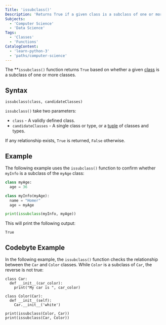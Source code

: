 ```yaml
---
Title: 'issubclass()'
Description: 'Returns True if a given class is a subclass of one or more classes.'
Subjects:
  - 'Computer Science'
  - 'Data Science'
Tags:
  - 'Classes'
  - 'Functions'
CatalogContent:
  - 'learn-python-3'
  - 'paths/computer-science'
---
```


The **`issubclass()` function returns `True` based on whether a given [class](https://www.codecademy.com/resources/docs/python/classes) is a subclass of one or more classes.

## Syntax

```pseudo
issubclass(class, candidateClasses)
```

`issubclass()` take two parameters:

- `class` - A validly defined class.
- `candidateClasses` - A single class or type, or a [tuple](https://www.codecademy.com/resources/docs/python/tuples) of classes and types.

If any relationship exists, `True` is returned, `False` otherwise.

## Example

The following example uses the `issubclass()` function to confirm whether `myInfo` is a subclass of the `myAge` class:

```py
class myAge:
  age = 36

class myInfo(myAge):
  name = "Homer"
  age = myAge

print(issubclass(myInfo, myAge))
```

This will print the following output:

```shell
True
```

## Codebyte Example

In the following example, the `issubclass()` function checks the relationship between the `Car` and `Color` classes. While `Color` is a subclass of `Car`, the reverse is not true:

```codebyte/python
class Car:
  def __init__(car_color):
    print("My car is ", car_color)

class Color(Car):
  def __init__(self):
    Car.__init__('white')

print(issubclass(Color, Car))
print(issubclass(Car, Color))
```
